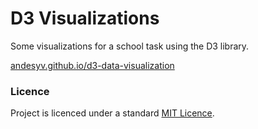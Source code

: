 # D3 Visualizations
Some visualizations for a school task using the D3 library.

[andesyv.github.io/d3-data-visualization](https://andesyv.github.io/d3-data-visualization/)

### Licence
Project is licenced under a standard [MIT Licence](LICENCE).